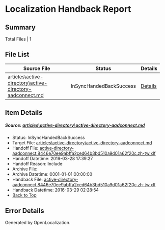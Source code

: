 # <a name='report-top'></a> Localization Handback Report

## Summary
 Total Files | 1

## File List
 Source File | Status | Details 
 ----------- | ------ | ------- 
 [articles\active-directory\active-directory-aadconnect.md](https://github.com/OpenLocalizationOrg/hyperV/blob/aaf6dddc174d95e4f7796619a3940490069460a2/articles/active-directory/active-directory-aadconnect.md) | InSyncHandedBackSuccess | [Details](#10d97e51ca4c40b768362fb1b9e1194b62d907b824)

## Item Details
##### <a name='10d97e51ca4c40b768362fb1b9e1194b62d907b824'></a> Source: [articles\active-directory\active-directory-aadconnect.md](https://github.com/OpenLocalizationOrg/hyperV/blob/aaf6dddc174d95e4f7796619a3940490069460a2/articles/active-directory/active-directory-aadconnect.md)
* Status: InSyncHandedBackSuccess
* Target File: [articles\active-directory\active-directory-aadconnect.md](https://github.com/OpenLocalizationOrg/hyperV.zh-tw/blob/9743f81235a9d9dc327b639fd73efedc5779ad0d/articles/active-directory/active-directory-aadconnect.md)
* Handoff File: [active-directory-aadconnect.8446e70ee9abffa2ced64b3bd510a9d01a62f20c.zh-tw.xlf](https://github.com/OpenLocalizationOrg/olhandoff/blob/b1798a90560a2055d143c38b23df91c78082ee89/ol-handoff/OpenLocalizationOrg/hyperV.zh-tw/master/acomdc_hi/active-directory-aadconnect.8446e70ee9abffa2ced64b3bd510a9d01a62f20c.zh-tw.xlf)
* Handoff Datetime: 2016-03-28 17:39:27
* Handoff Reason: Include
* Archive File: 
* Archive Datetime: 0001-01-01 00:00:00
* Handback File: [active-directory-aadconnect.8446e70ee9abffa2ced64b3bd510a9d01a62f20c.zh-tw.xlf](https://github.com/OpenLocalizationOrg/olhandback/blob/9bee808327ada9fbc7804dd034cf0a6c5ae86c04/ol-handback/OpenLocalizationOrg/hyperV.zh-tw/master/acomdc_hi/active-directory-aadconnect.8446e70ee9abffa2ced64b3bd510a9d01a62f20c.zh-tw.xlf)
* Handback Datetime: 2016-03-29 02:28:54
* [Back to Top](#report-top)


## Error Details

Generated by OpenLocalization.
